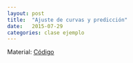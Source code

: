 ```yaml
---
layout: post
title:  "Ajuste de curvas y predicción"
date:   2015-07-29 
categories: clase ejemplo
---
```


Material: [Código](https://github.com/felipegonzalez/aprendizaje_estadistico_2015/tree/master/clases/clase_2)